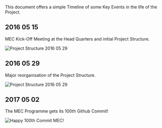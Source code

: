 This document offers a simple Timeline of some Key Events in the life of the Project.

## 2016 05 15
MEC Kick-Off Meeting at the Head Quarters and initial Project Structure.

![Project Structure 2016 05 29](https://github.com/M3CPR0J3CT/MEC/tree/master/Media/MEC%20Project%20Structure%202016%2005%2015.png)



## 2016 05 29
Major reorganisation of the Project Structure.

![Project Structure 2016 05 29](https://github.com/M3CPR0J3CT/MEC/tree/master/Media/MEC%20Project%20Structure%202016%2005%2029.png)



## 2017 05 02
The MEC Programme gets its 100th Github Commit!

![Happy 100th Commit MEC!](https://github.com/M3CPR0J3CT/MEC/tree/master/Media/Git100.png)
